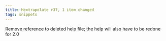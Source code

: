 ```yaml
---
title: Hextrapolate r37, 1 item changed
tags: snippets
---
```


Remove reference to deleted help file; the help will also have to be redone for 2.0
